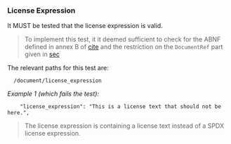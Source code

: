 ### License Expression

It MUST be tested that the license expression is valid.

> To implement this test, it it deemed sufficient to check for the ABNF defined in annex B of [cite](#SPDX301) and
> the restriction on the `DocumentRef` part given in [sec](#document-property-license-expression)

The relevant paths for this test are:

```
  /document/license_expression
```

*Example 1 (which fails the test):*

```
    "license_expression": "This is a license text that should not be here.",
```

> The license expression is containing a license text instead of a SPDX license expression.
